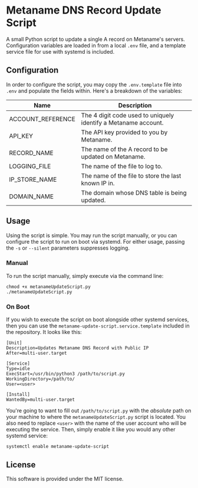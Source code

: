 # Metaname DNS Record Update Script
A small Python script to update a single A record on Metaname's servers.
Configuration variables are loaded in from a local `.env` file, and a template
service file for use with systemd is included.

## Configuration
In order to configure the script, you may copy the `.env.template` file into
`.env` and populate the fields within. Here's a breakdown of the variables:

| Name              | Description                                                    |
| ----              | -----------                                                    |
| ACCOUNT_REFERENCE | The 4 digit code used to uniquely identify a Metaname account. |
| API_KEY           | The API key provided to you by Metaname.                       |
| RECORD_NAME       | The name of the A record to be updated on Metaname.            |
| LOGGING_FILE      | The name of the file to log to.                                |
| IP_STORE_NAME     | The name of the file to store the last known IP in.            |
| DOMAIN_NAME       | The domain whose DNS table is being updated.                   |

## Usage
Using the script is simple. You may run the script manually, or you can
configure the script to run on boot via systemd. For either usage, passing the
`-s` or `--silent` parameters suppresses logging.

### Manual
To run the script manually, simply execute via the command line:
```
chmod +x metanameUpdateScript.py
./metanameUpdateScript.py
```

### On Boot
If you wish to execute the script on boot alongside other systemd services,
then you can use the `metaname-update-script.service.template` included in the
repository. It looks like this:
```
[Unit]
Description=Updates Metaname DNS Record with Public IP
After=multi-user.target

[Service]
Type=idle
ExecStart=/usr/bin/python3 /path/to/script.py
WorkingDirectory=/path/to/
User=<user>

[Install]
WantedBy=multi-user.target
```
You're going to want to fill out `/path/to/script.py` with the *absolute* path
on your machine to where the `metanameUpdateScript.py` script is located. You
also need to replace `<user>` with the name of the user account who will be
executing the service. Then, simply enable it like you would any other systemd
service:

`systemctl enable metaname-update-script`

## License
This software is provided under the MIT license.
